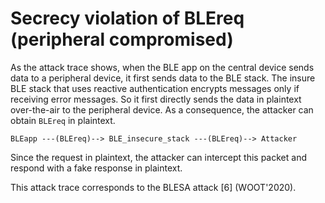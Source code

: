 # Secrecy violation of BLEreq (peripheral compromised)

As the attack trace shows, when the BLE app on the central device sends data to a peripheral device, it first sends data to the BLE stack.
The insure BLE stack that uses reactive authentication encrypts messages only if receiving error messages.
So it first directly sends the data in plaintext over-the-air to the peripheral device.
As a consequence, the attacker can obtain `BLEreq` in plaintext.
```
BLEapp ---(BLEreq)--> BLE_insecure_stack ---(BLEreq)--> Attacker
```

Since the request in plaintext, the attacker can intercept this packet and respond with a fake response in plaintext.

This attack trace corresponds to the BLESA attack [6] (WOOT'2020).